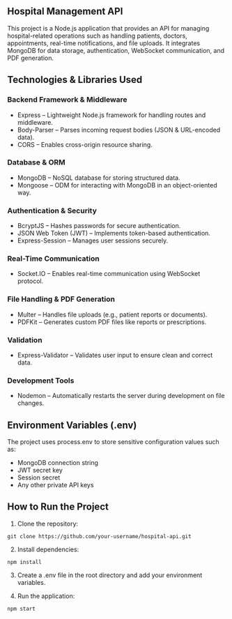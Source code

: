 
## Hospital Management API

This project is a Node.js application that provides an API for managing hospital-related operations such as handling patients, doctors, appointments, real-time notifications, and file uploads. It integrates MongoDB for data storage, authentication, WebSocket communication, and PDF generation.

## Technologies & Libraries Used

### Backend Framework & Middleware
- Express – Lightweight Node.js framework for handling routes and middleware.
- Body-Parser – Parses incoming request bodies (JSON & URL-encoded data).
- CORS – Enables cross-origin resource sharing.

### Database & ORM
- MongoDB – NoSQL database for storing structured data.
- Mongoose – ODM for interacting with MongoDB in an object-oriented way.

### Authentication & Security
- BcryptJS – Hashes passwords for secure authentication.
- JSON Web Token (JWT) – Implements token-based authentication.
- Express-Session – Manages user sessions securely.

### Real-Time Communication
- Socket.IO – Enables real-time communication using WebSocket protocol.

### File Handling & PDF Generation
- Multer – Handles file uploads (e.g., patient reports or documents).
- PDFKit – Generates custom PDF files like reports or prescriptions.

### Validation
- Express-Validator – Validates user input to ensure clean and correct data.

### Development Tools
- Nodemon – Automatically restarts the server during development on file changes.

## Environment Variables (.env)

The project uses process.env to store sensitive configuration values such as:

- MongoDB connection string
- JWT secret key
- Session secret
- Any other private API keys

## How to Run the Project

1. Clone the repository:
```
git clone https://github.com/your-username/hospital-api.git
```

2. Install dependencies:
```
npm install
```

3. Create a .env file in the root directory and add your environment variables.

4. Run the application:
```
npm start
```